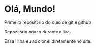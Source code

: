 # Olá, Mundo!
Primeiro repositório do curo de git e github

Repositório criado durante a live.

Essa linha eu adicionei diretamente no site. 
